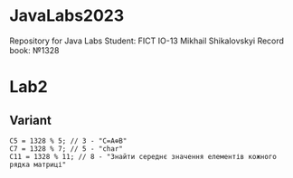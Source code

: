 # JavaLabs2023
Repository for Java Labs
Student: FICT IO-13 Mikhail Shikalovskyi
Record book: №1328


# Lab2
## Variant
```
C5 = 1328 % 5; // 3 - "C=A⊕B"
C7 = 1328 % 7; // 5 - "char"
C11 = 1328 % 11; // 8 - "Знайти середнє значення елементів кожного рядка матриці"
```